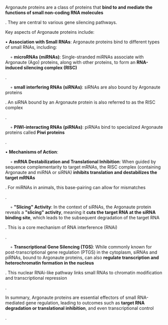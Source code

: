 Argonaute proteins are a class of proteins that **bind to and mediate the functions of small non-coding RNA molecules**

. They are central to various gene silencing pathways.

Key aspects of Argonaute proteins include:

• **Association with Small RNAs**: Argonaute proteins bind to different types of small RNAs, including:

    ◦ **microRNAs (miRNAs)**: Single-stranded miRNAs associate with Argonaute (Ago) proteins, along with other proteins, to form an **RNA-induced silencing complex (RISC)**

.

    ◦ **small interfering RNAs (siRNAs)**: siRNAs are also bound by Argonaute proteins

. An siRNA bound by an Argonaute protein is also referred to as the RISC complex

.

    ◦ **PIWI-interacting RNAs (piRNAs)**: piRNAs bind to specialized Argonaute proteins called **Piwi proteins**

.

• **Mechanisms of Action**:

    ◦ **mRNA Destabilization and Translational Inhibition**: When guided by sequence complementarity to target mRNAs, the RISC complex (containing Argonaute and miRNA or siRNA) **inhibits translation and destabilizes the target mRNAs**

. For miRNAs in animals, this base-pairing can allow for mismatches

.

    ◦ **"Slicing" Activity**: In the context of siRNAs, the Argonaute protein reveals a **"slicing" activity**, meaning it **cuts the target RNA at the siRNA binding site**, which leads to the subsequent degradation of the target RNA

. This is a core mechanism of RNA interference (RNAi)

.

    ◦ **Transcriptional Gene Silencing (TGS)**: While commonly known for post-transcriptional gene regulation (PTGS) in the cytoplasm, siRNAs and piRNAs, bound to Argonaute proteins, can also **regulate transcription and heterochromatin formation in the nucleus**

. This nuclear RNAi-like pathway links small RNAs to chromatin modification and transcriptional repression

.

In summary, Argonaute proteins are essential effectors of small RNA-mediated gene regulation, leading to outcomes such as **target RNA degradation or translational inhibition**, and even transcriptional control

.